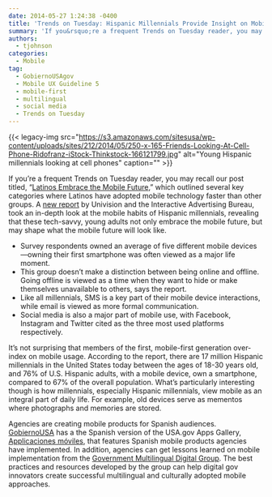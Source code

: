 ```yaml
---
date: 2014-05-27 1:24:38 -0400
title: 'Trends on Tuesday: Hispanic Millennials Provide Insight on Mobile Future'
summary: 'If you&rsquo;re a frequent Trends on Tuesday reader, you may recall our post titled, &ldquo;Latinos Embrace the Mobile Future,&rdquo; which outlined several key categories where Latinos have adopted mobile technology faster than other groups. A new report by Univision and the Interactive Advertising Bureau, took an in-depth look at the mobile habits of Hispanic millennials,'
authors:
  - tjohnson
categories:
  - Mobile
tag:
  - GobiernoUSAgov
  - Mobile UX Guideline 5
  - mobile-first
  - multilingual
  - social media
  - Trends on Tuesday
---
```


{{< legacy-img src="https://s3.amazonaws.com/sitesusa/wp-content/uploads/sites/212/2014/05/250-x-165-Friends-Looking-At-Cell-Phone-Ridofranz-iStock-Thinkstock-166121799.jpg" alt="Young Hispanic millennials looking at cell phones" caption="" >}} 

If you’re a frequent Trends on Tuesday reader, you may recall our post titled, “<a title="Latinos Embrace the Mobile Future" href="https://www.WHATEVER/2013/08/20/trends-on-tuesday-latinos-embrace-the-mobile-future/" target="_blank">Latinos Embrace the Mobile Future</a>,” which outlined several key categories where Latinos have adopted mobile technology faster than other groups. A <a title="new report" href="http://www.mobilemarketer.com/cms/news/research/17535.html" target="_blank">new report</a> by Univision and the Interactive Advertising Bureau, took an in-depth look at the mobile habits of Hispanic millennials, revealing that these tech-savvy, young adults not only embrace the mobile future, but may shape what the mobile future will look like.

  * Survey respondents owned an average of five different mobile devices—owning their first smartphone was often viewed as a major life moment.
  * This group doesn’t make a distinction between being online and offline. Going offline is viewed as a time when they want to hide or make themselves unavailable to others, says the report.
  * Like all millennials, SMS is a key part of their mobile device interactions, while email is viewed as more formal communication.
  * Social media is also a major part of mobile use, with Facebook, Instagram and Twitter cited as the three most used platforms respectively.

It’s not surprising that members of the first, mobile-first generation over-index on mobile usage. According to the report, there are 17 million Hispanic millennials in the United States today between the ages of 18-30 years old, and 76% of U.S. Hispanic adults, with a mobile device, own a smartphone, compared to 67% of the overall population. What’s particularly interesting though is how millennials, especially Hispanic millennials, view mobile as an integral part of daily life. For example, old devices serve as mementos where photographs and memories are stored.

Agencies are creating mobile products for Spanish audiences. <a title="GobiernoUSA" href="http://www.usa.gov/gobiernousa/" target="_blank">GobiernoUSA</a> has a the Spanish version of the USA.gov Apps Gallery, <a href="http://apps.gobiernousa.gov/" target="_blank">Applicaciones móviles</a>, that features Spanish mobile products agencies have implemented. In addition, agencies can get lessons learned on mobile implementation from the <a title="Government Multilingual Digital Group" href="https://www.WHATEVER/communities/government-multilingual-websites-community/" target="_blank">Government Multilingual Digital Group</a>. The best practices and resources developed by the group can help digital gov innovators create successful multilingual and culturally adopted mobile approaches.